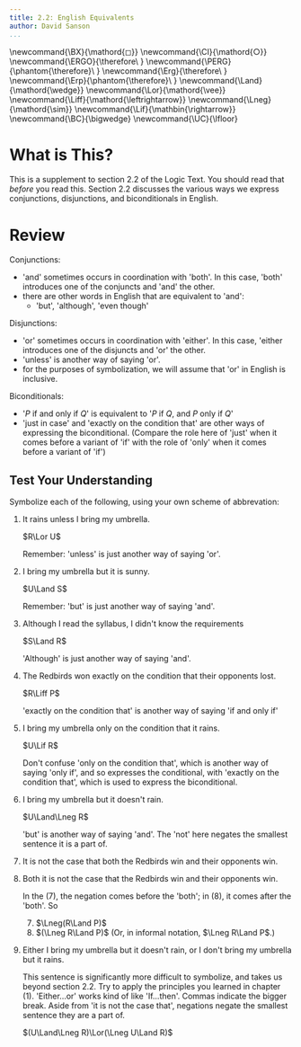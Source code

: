 ```yaml
---
title: 2.2: English Equivalents
author: David Sanson
...
```



\newcommand{\BX}{\mathord{◻}}
\newcommand{\CI}{\mathord{○}}
\newcommand{\ERGO}{\therefore\ }
\newcommand{\PERG}{\phantom{\therefore}\ }
\newcommand{\Erg}{\therefore\ }
\newcommand{\Erp}{\phantom{\therefore}\ }
\newcommand{\Land}{\mathord{\wedge}}
\newcommand{\Lor}{\mathord{\vee}}
\newcommand{\Liff}{\mathord{\leftrightarrow}}
\newcommand{\Lneg}{\mathord{\sim}}
\newcommand{\Lif}{\mathbin{\rightarrow}}
\newcommand{\BC}{\bigwedge}
\newcommand{\UC}{\lfloor}

# What is This?

This is a supplement to section 2.2 of the Logic Text. You
should read that *before* you read this. Section 2.2 discusses the
various ways we express conjunctions, disjunctions, and biconditionals
in English.

# Review

Conjunctions:

-   'and' sometimes occurs in coordination with 'both'. In this case, 'both' introduces one of the conjuncts and 'and' the other.
-   there are other words in English that are equivalent to 'and':
    -   'but', 'although', 'even though'

Disjunctions:

-   'or' sometimes occurs in coordination with 'either'. In this case,
    'either introduces one of the disjuncts and 'or' the other.
-   'unless' is another way of saying 'or'.
-   for the purposes of symbolization, we will assume that 'or' in
    English is inclusive.

Biconditionals:

-   '$P$ if and only if $Q$' is equivalent to '$P$ if $Q$, and $P$ only
    if $Q$'
-   'just in case' and 'exactly on the condition that' are other ways of
    expressing the biconditional. (Compare the role here of 'just' when it
    comes before a variant of 'if' with the role of 'only' when it comes
    before a variant of 'if')

## Test Your Understanding

Symbolize each of the following, using your own scheme of abbrevation:

1.  It rains unless I bring my umbrella.

    <div class="answers">

    $R\Lor U$

    Remember: 'unless' is just another way of saying 'or'.

    </div>

2.  I bring my umbrella but it is sunny.

    <div class="answers">

    $U\Land S$

    Remember: 'but' is just another way of saying 'and'.

    </div>

3.  Although I read the syllabus, I didn't know the requirements

    <div class="answers">

    $S\Land R$

    'Although' is just another way of saying 'and'.

    </div>

4.  The Redbirds won exactly on the condition that their opponents lost.
    
    <div class="answers">

    $R\Liff P$

    'exactly on the condition that' is another way of saying 'if and only if'

    </div>

5.  I bring my umbrella only on the condition that it rains.

    <div class="answers">
    
    $U\Lif R$
  
    Don't confuse 'only on the condition that', which is another way of saying 'only if', and so expresses the conditional, with 'exactly on the condition that', which is used to express the biconditional.

    </div>

6.  I bring my umbrella but it doesn't rain.

    <div class="answers">
    
    $U\Land\Lneg R$

    'but' is another way of saying 'and'. The 'not' here negates the 
    smallest sentence it is a part of.

    </div>

7.  It is not the case that both the Redbirds win and their opponents win.

8.  Both it is not the case that the Redbirds win and their opponents win.

    <div class="answers">

    In the (7), the negation comes before the 'both'; in (8), it comes after the 'both'. So

    7.  $\Lneg(R\Land P)$
    8.  $(\Lneg R\Land P)$ (Or, in informal notation, $\Lneg R\Land P$.)
    
    </div>

9.  Either I bring my umbrella but it doesn't rain, or I don't bring my
    umbrella but it rains.

    This sentence is significantly more difficult to symbolize, and takes us
    beyond section 2.2. Try to apply the principles
    you learned in chapter (1). 'Either...or' works kind of like 'If...then'.
    Commas indicate the bigger break. Aside from 'it is not the case that',
    negations negate the smallest sentence they are a part of.
    
    <div class="answers">

    $(U\Land\Lneg R)\Lor(\Lneg U\Land R)$

    </div>
    









